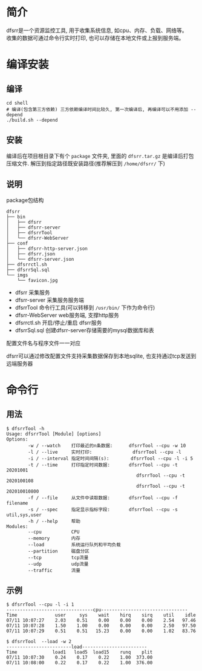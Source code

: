 # 简介
dfsrr是一个资源监控工具, 用于收集系统信息, 如cpu、内存、负载、网络等。  
收集的数据可通过命令行实时打印, 也可以存储在本地文件或上报到服务端。  

# 编译安装

## 编译
```shell
cd shell
# 编译(包含第三方依赖) 三方依赖编译时间比较久, 第一次编译后, 再编译可以不用添加 --depend
./build.sh --depend
```

## 安装

编译后在项目根目录下有个 `package` 文件夹,  里面的 `dfsrr.tar.gz` 是编译后打包压缩文件. 解压到指定路径既安装路径(推荐解压到 `/home/dfsrr/` 下)  

## 说明

package包结构
```shell
dfsrr
├── bin
│   ├── dfsrr
│   ├── dfsrr-server
│   ├── dfsrrTool
│   └── dfsrr-WebServer
├── conf
│   ├── dfsrr-http-server.json
│   ├── dfsrr.json
│   └── dfsrr-server.json
├── dfsrrctl.sh
├── dfsrrSql.sql
└── imgs
    └── favicon.jpg
```

- dfsrr
    采集服务
- dfsrr-server
    采集服务服务端
- dfsrrTool
    命令行工具(可以转移到 `/usr/bin/` 下作为命令行)
- dfsrr-WebServer
    web服务端, 支撑http服务
- dfsrrctl.sh
    开启/停止/重启 dfsrr服务
- dfsrrSql.sql
    创建dfsrr-server存储需要的mysql数据库和表

配置文件名与程序文件一一对应


dfsrr可以通过修改配置文件支持采集数据保存到本地sqlite, 也支持通过tcp发送到远端服务器

# 命令行

## 用法

```shell
$ dfsrrTool -h
Usage: dfsrrTool [Module] [options]
Options:
        -w / --watch    打印最近的n条数据:      dfsrrTool --cpu -w 10
        -l / --live     实时打印:               dfsrrTool --cpu -l
        -i / --interval 指定时间间隔(s):        dfsrrTool --cpu -l -i 5
        -t / --time     打印指定时间数据:       dfsrrTool --cpu -t 20201001
                                                dfsrrTool --cpu -t 2020100108
                                                dfsrrTool --cpu -t 202010010800
        -f / --file     从文件中读取数据:       dfsrrTool --cpu -f filename
        -s / --spec     指定显示指标字段:       dfsrrTool --cpu -s util,sys,user
        -h / --help     帮助
Modules:
        --cpu           CPU
        --memory        内存
        --load          系统运行队列和平均负载
        --partition     磁盘分区
        --tcp           tcp流量
        --udp           udp流量
        --traffic       流量
```

## 示例

```shell
$ dfsrrTool --cpu -l -i 1
--------------------------------cpu--------------------------------
Time              user     sys    wait    hirq    sirq    util    idle
07/11 10:07:27    2.03    0.51    0.00    0.00    0.00    2.54   97.46
07/11 10:07:28    1.50    1.00    0.00    0.00    0.00    2.50   97.50
07/11 10:07:29    0.51    0.51   15.23    0.00    0.00    1.02   83.76

$ dfsrrTool  --load -w 2
------------------------load------------------------
Time             load1   load5  load15    runq    plit
07/11 10:07:30    0.24    0.17    0.22    1.00  373.00
07/11 10:08:00    0.22    0.17    0.22    1.00  376.00
```
